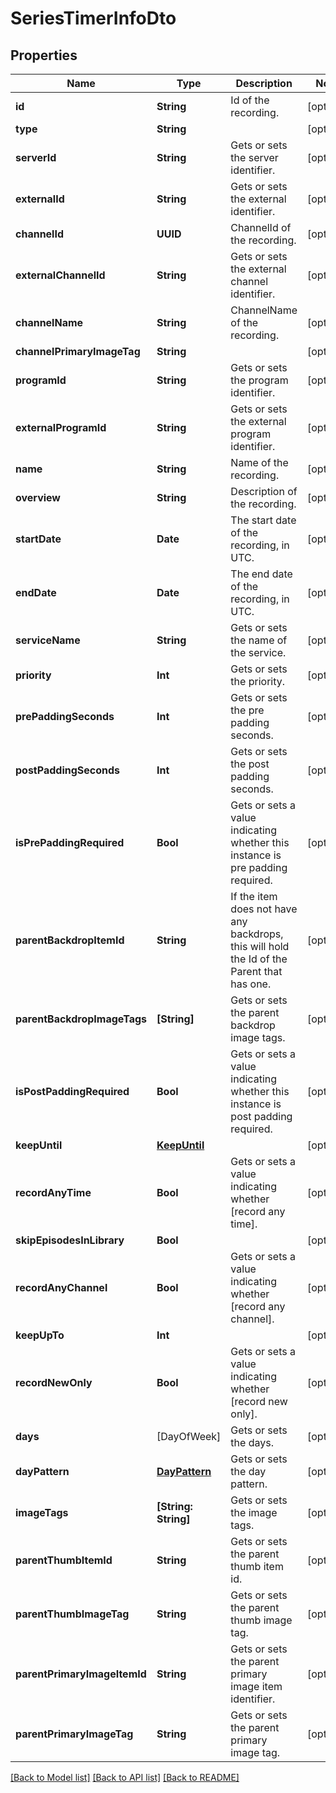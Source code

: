 # SeriesTimerInfoDto

## Properties
Name | Type | Description | Notes
------------ | ------------- | ------------- | -------------
**id** | **String** | Id of the recording. | [optional] 
**type** | **String** |  | [optional] 
**serverId** | **String** | Gets or sets the server identifier. | [optional] 
**externalId** | **String** | Gets or sets the external identifier. | [optional] 
**channelId** | **UUID** | ChannelId of the recording. | [optional] 
**externalChannelId** | **String** | Gets or sets the external channel identifier. | [optional] 
**channelName** | **String** | ChannelName of the recording. | [optional] 
**channelPrimaryImageTag** | **String** |  | [optional] 
**programId** | **String** | Gets or sets the program identifier. | [optional] 
**externalProgramId** | **String** | Gets or sets the external program identifier. | [optional] 
**name** | **String** | Name of the recording. | [optional] 
**overview** | **String** | Description of the recording. | [optional] 
**startDate** | **Date** | The start date of the recording, in UTC. | [optional] 
**endDate** | **Date** | The end date of the recording, in UTC. | [optional] 
**serviceName** | **String** | Gets or sets the name of the service. | [optional] 
**priority** | **Int** | Gets or sets the priority. | [optional] 
**prePaddingSeconds** | **Int** | Gets or sets the pre padding seconds. | [optional] 
**postPaddingSeconds** | **Int** | Gets or sets the post padding seconds. | [optional] 
**isPrePaddingRequired** | **Bool** | Gets or sets a value indicating whether this instance is pre padding required. | [optional] 
**parentBackdropItemId** | **String** | If the item does not have any backdrops, this will hold the Id of the Parent that has one. | [optional] 
**parentBackdropImageTags** | **[String]** | Gets or sets the parent backdrop image tags. | [optional] 
**isPostPaddingRequired** | **Bool** | Gets or sets a value indicating whether this instance is post padding required. | [optional] 
**keepUntil** | [**KeepUntil**](KeepUntil.md) |  | [optional] 
**recordAnyTime** | **Bool** | Gets or sets a value indicating whether [record any time]. | [optional] 
**skipEpisodesInLibrary** | **Bool** |  | [optional] 
**recordAnyChannel** | **Bool** | Gets or sets a value indicating whether [record any channel]. | [optional] 
**keepUpTo** | **Int** |  | [optional] 
**recordNewOnly** | **Bool** | Gets or sets a value indicating whether [record new only]. | [optional] 
**days** | [DayOfWeek] | Gets or sets the days. | [optional] 
**dayPattern** | [**DayPattern**](DayPattern.md) | Gets or sets the day pattern. | [optional] 
**imageTags** | **[String: String]** | Gets or sets the image tags. | [optional] 
**parentThumbItemId** | **String** | Gets or sets the parent thumb item id. | [optional] 
**parentThumbImageTag** | **String** | Gets or sets the parent thumb image tag. | [optional] 
**parentPrimaryImageItemId** | **String** | Gets or sets the parent primary image item identifier. | [optional] 
**parentPrimaryImageTag** | **String** | Gets or sets the parent primary image tag. | [optional] 

[[Back to Model list]](../README.md#documentation-for-models) [[Back to API list]](../README.md#documentation-for-api-endpoints) [[Back to README]](../README.md)


